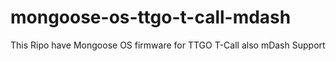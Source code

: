 # mongoose-os-ttgo-t-call-mdash
This Ripo have Mongoose OS firmware for TTGO T-Call also mDash Support
